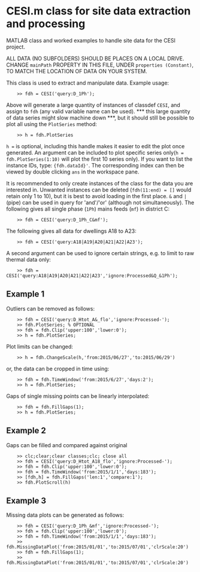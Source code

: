 # CESI.m class for site data extraction and processing

MATLAB class and worked examples to handle site data for the CESI project. 

ALL DATA (NO SUBFOLDERS) SHOULD BE PLACES ON A LOCAL DRIVE. CHANGE `mainPath` PROPERTY IN THIS FILE, UNDER `properties (Constant)`, TO MATCH THE LOCATION OF DATA ON YOUR SYSTEM. 
 
This class is used to extract and manipulate data. Example usage:

```
    >> fdh = CESI('query:D_1Ph');
```

Above will generate a large quantity of instances of classdef `CESI`, and assign to `fdh` (any valid variable name can be used). *** this large quantity of data series might slow machine down ***, but it should still be possible to plot all using the `PlotSeries` method:

```
    >> h = fdh.PlotSeries
```

` h = ` is optional, including this handle makes it easier to edit the plot once generated. An argument can be included to plot specific series only(` h = fdh.PlotSeries(1:10) ` will plot the first 10 series only). If you want to list the instance IDs, type:
` {fdh.dataId}' `. The corresponding index can then be viewed by double clicking `ans` in the workspace pane.


It is recommended to only create instances of the class for the data you are interested in. Unwanted instances can be deleted (` fdh(11:end) = [] ` would retain only 1 to 10), but it is best to avoid loading in the first place. `&` and `|` (pipe) can be used in query for 'and'/'or' (although not simultaneously). The following gives all single phase (`1Ph`) mains feeds (`mf`) in district C: 

```
    >> fdh = CESI('query:D_1Ph_C&mf');
```

The following gives all data for dwellings A18 to A23:

```
    >> fdh = CESI('query:A18|A19|A20|A21|A22|A23');
```

A second argument can be used to ignore certain strings, e.g. to 
limit to raw thermal data only:


```
    >> fdh = CESI('query:A18|A19|A20|A21|A22|A23','ignore:Processed&Q_&1Ph');
```

## Example 1
Outliers can be removed as follows:

```
    >> fdh = CESI('query:D_Htot_A&_flo','ignore:Processed-');
    >> fdh.PlotSeries; % OPTIONAL
    >> fdh = fdh.Clip('upper:100','lower:0');
    >> h = fdh.PlotSeries;
```

Plot limits can be changed:

```
    >> h = fdh.ChangeScale(h,'from:2015/06/27','to:2015/06/29')
```

or, the data can be cropped in time using:

```
    >> fdh = fdh.TimeWindow('from:2015/6/27','days:2');
    >> h = fdh.PlotSeries;
```

Gaps of single missing points can be linearly interpolated:

```
    >> fdh = fdh.FillGaps(1);
    >> h = fdh.PlotSeries;
```

## Example 2
Gaps can be filled and compared against original

```
    >> clc;clear;clear classes;clc; close all
    >> fdh = CESI('query:D_Htot_A18_flo','ignore:Processed-');
    >> fdh = fdh.Clip('upper:100','lower:0');
    >> fdh = fdh.TimeWindow('from:2015/1/1','days:183');
    >> [fdh,h] = fdh.FillGaps('len:1','compare:1');
    >> fdh.PlotScroll(h)
```

## Example 3
Missing data plots can be generated as follows:

```
    >> fdh = CESI('query:D_1Ph_&mf','ignore:Processed-');
    >> fdh = fdh.Clip('upper:100','lower:0');
    >> fdh = fdh.TimeWindow('from:2015/1/1','days:183');
    >> fdh.MissingDataPlot('from:2015/01/01','to:2015/07/01','clrScale:20')
    >> fdh = fdh.FillGaps(1);
    >> fdh.MissingDataPlot('from:2015/01/01','to:2015/07/01','clrScale:20')
```

